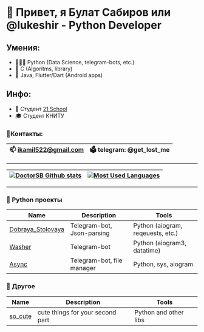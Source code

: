 # 👋 Привет, я Булат Сабиров или @lukeshir - Python Developer
## Умения:
  - 👨🏻‍💻 Python (Data Science, telegram-bots, etc.)
  - 🔩 C (Algoritms, library)
  - 🐸 Java, Flutter/Dart (Android apps)

## Инфо: 
  - 🌱 Студент [21 School](https://21-school.ru)
  - 🎓 Студент КНИТУ

### 📱Контакты:
| 📫 ikamil522@gmail.com | 🗳️ telegram: @get_lost_me |
| --- | --- |

____
|[![DoctorSB Github stats](https://github-readme-stats.vercel.app/api?username=DoctorSB&count_private=true&show_icons=true&hide=contribs,issues&hide_border=true&theme=dark)](https://github.com/DoctorSB?tab=repositories) | [![Most Used Languages](https://github-readme-stats.vercel.app/api/top-langs/?username=DoctorSB&layout=compact&hide_border=true&hide=vue,javascript,css,html,roff,scss&theme=dark)](https://github.com/DoctorSB?tab=repositories) |
|---|---|
____

### 🐍 Python проекты
| Name | Description | Tools |
| --- | --- | --- |
| [Dobraya_Stolovaya](https://github.com/DoctorSB/Dobraya_Stolovaya_Telegram_Bot) | Telegram-bot, Json-parsing | Python (aiogram, reqeuests, etc.)|
| [Washer](https://github.com/DoctorSB/Washer_bot) | Telegram-bot | Python (aiogram3, datatime) |
| [Async](https://github.com/DoctorSB/Async_Telegram_Bot) | Telegram-bot, file manager | Python, sys, aiogram |
### 🌟 Другое
| Name | Description | Tools |
| --- | --- | --- |
| [so_cute](https://github.com/DoctorSB/so_cute) | cute things for your second part | Python and other libs |

